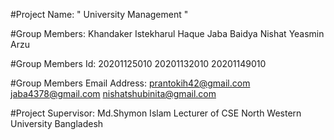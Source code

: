 #Project Name: " University Management "

 #Group Members:
      Khandaker Istekharul Haque
     Jaba Baidya
      Nishat Yeasmin Arzu

#Group Members Id:
      20201125010
      20201132010
      20201149010

#Group Members Email Address:
     prantokih42@gmail.com
     jaba4378@gmail.com
     nishatshubinita@gmail.com 

#Project Supervisor:
       Md.Shymon Islam
       Lecturer of CSE
       North Western University
       Bangladesh 
